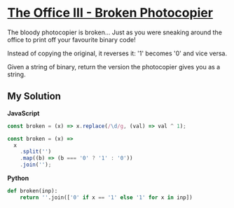 # [The Office III - Broken Photocopier](https://www.codewars.com/kata/57ed56657b45ef922300002b/train/python)

The bloody photocopier is broken... Just as you were sneaking around the office to print off your favourite binary code!

Instead of copying the original, it reverses it: '1' becomes '0' and vice versa.

Given a string of binary, return the version the photocopier gives you as a string.

## My Solution

**JavaScript**

```js
const broken = (x) => x.replace(/\d/g, (val) => val ^ 1);
```

```js
const broken = (x) =>
  x
    .split('')
    .map((b) => (b === '0' ? '1' : '0'))
    .join('');
```

**Python**

```py
def broken(inp):
    return ''.join(['0' if x == '1' else '1' for x in inp])
```
